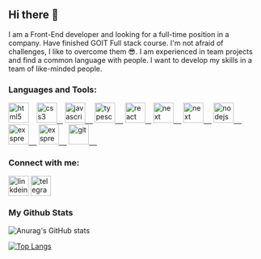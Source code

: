 ## Hi there 👋

I am a Front-End developer and looking for a full-time position in a company. Have finished GOIT Full stack course. I'm not afraid of challenges, I like to overcome them 😎. I am experienced in team projects and find a common language with people. I want to develop my skills in a team of like-minded people.

<h3 align="left">Languages and Tools:</h3>
<p align="left"> <a href="https://www.w3.org/html/" style="text-decoration: none; border-bottom: none;" target="_blank"> <img src="https://cdn.simpleicons.org/html5/grey" alt="html5" width="40" height="40"/>&nbsp;&nbsp;&nbsp;</a> 
  <a href="https://www.w3schools.com/css/" target="_blank"> <img src="https://cdn.simpleicons.org/css3/grey" alt="css3" width="40" height="40"/>&nbsp;&nbsp;&nbsp;</a> 
  <a href="https://www.javascript.com/" target="_blank"> <img src="https://cdn.simpleicons.org/javascript/grey" alt="javascript" width="40" height="40"/> &nbsp;&nbsp;&nbsp;</a> 
  <a href="https://www.typescriptlang.org/" target="_blank"> <img src="https://cdn.simpleicons.org/typescript/grey" alt="typescript" width="40" height="40"/> &nbsp;&nbsp;&nbsp;</a> 
  <a href="https://ru.reactjs.org/" target="_blank"> <img src="https://cdn.simpleicons.org/react/grey" alt="react" width="40" height="40"/>&nbsp;&nbsp;&nbsp;</a>
  <a href="https://nextjs.org/" target="_blank"> <img src="https://cdn.simpleicons.org/nextdotjs/grey" alt="next" width="40" height="40"/> &nbsp;&nbsp;&nbsp;</a>
  <a href="https://nextjs.org/" target="_blank"> <img src="https://cdn.simpleicons.org/nextdotjs/grey" alt="next" width="40" height="40"/> &nbsp;&nbsp;&nbsp;</a>
<a href="https://nodejs.org/en" target="_blank"> <img src="https://cdn.simpleicons.org/nodedotjs/grey" alt="nodejs" width="40" height="40"/> &nbsp;&nbsp;&nbsp;</a> 
  <a href="https://expressjs.com/" target="_blank"> <img src="https://cdn.simpleicons.org/express/grey" alt="exspress" width="40" height="40"/> &nbsp;&nbsp;&nbsp;</a>
  <a href="https://nestjs.com/" target="_blank"> <img src="https://cdn.simpleicons.org/nestjs/grey" alt="exspress" width="40" height="40"/> &nbsp;&nbsp;&nbsp;</a> 
<a href="https://git-scm.com/" target="_blank"> <img src="https://cdn.simpleicons.org/git/grey" alt="git" width="40" height="40"/> &nbsp;&nbsp;&nbsp;</a> 
</p>

<h3 align="left">Connect with me:</h3>
<p align="left">
<a href="https://www.linkedin.com/in/nikita-durnev/" target="blank"><img align="center" src="https://cdn.simpleicons.org/linkedin/grey" alt="linkdein" height="40" width="40"/></a>
<a href="https://t.me/nick_durnev" target="blank"><img align="center" src="https://cdn.simpleicons.org/telegram/grey" alt="telegram" height="40" width="40" /></a>
</p>

### My Github Stats

![Anurag's GitHub stats](https://github-readme-stats.vercel.app/api?username=NickDurnev&show_icons=true&bg_color=00000000&text_color=2f80ed)

[![Top Langs](https://github-readme-stats.vercel.app/api/top-langs/?username=NickDurnev&layout=compact&bg_color=00000000&text_color=2f80ed)](https://github.com/anuraghazra/github-readme-stats)

<!--
**NickDurnev/NickDurnev** is a ✨ _special_ ✨ repository because its `README.md` (this file) appears on your GitHub profile.

Here are some ideas to get you started:

- 🔭 I’m currently working on ...
- 🌱 I’m currently learning ...
- 👯 I’m looking to collaborate on ...
- 🤔 I’m looking for help with ...
- 💬 Ask me about ...
- 📫 How to reach me: ...
- 😄 Pronouns: ...
- ⚡ Fun fact: ...
-->
